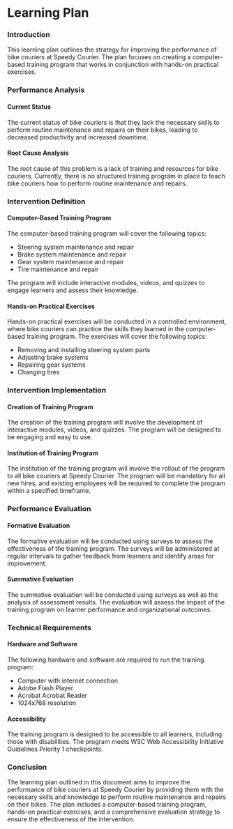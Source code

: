 Learning Plan
================

### Introduction

This learning plan outlines the strategy for improving the performance of bike couriers at Speedy Courier. The plan focuses on creating a computer-based training program that works in conjunction with hands-on practical exercises.

### Performance Analysis
#### Current Status

The current status of bike couriers is that they lack the necessary skills to perform routine maintenance and repairs on their bikes, leading to decreased productivity and increased downtime.

#### Root Cause Analysis

The root cause of this problem is a lack of training and resources for bike couriers. Currently, there is no structured training program in place to teach bike couriers how to perform routine maintenance and repairs.

### Intervention Definition
#### Computer-Based Training Program

The computer-based training program will cover the following topics:

* Steering system maintenance and repair
* Brake system maintenance and repair
* Gear system maintenance and repair
* Tire maintenance and repair

The program will include interactive modules, videos, and quizzes to engage learners and assess their knowledge.

#### Hands-on Practical Exercises

Hands-on practical exercises will be conducted in a controlled environment, where bike couriers can practice the skills they learned in the computer-based training program. The exercises will cover the following topics:

* Removing and installing steering system parts
* Adjusting brake systems
* Repairing gear systems
* Changing tires

### Intervention Implementation
#### Creation of Training Program

The creation of the training program will involve the development of interactive modules, videos, and quizzes. The program will be designed to be engaging and easy to use.

#### Institution of Training Program

The institution of the training program will involve the rollout of the program to all bike couriers at Speedy Courier. The program will be mandatory for all new hires, and existing employees will be required to complete the program within a specified timeframe.

### Performance Evaluation
#### Formative Evaluation

The formative evaluation will be conducted using surveys to assess the effectiveness of the training program. The surveys will be administered at regular intervals to gather feedback from learners and identify areas for improvement.

#### Summative Evaluation

The summative evaluation will be conducted using surveys as well as the analysis of assessment results. The evaluation will assess the impact of the training program on learner performance and organizational outcomes.

### Technical Requirements
#### Hardware and Software

The following hardware and software are required to run the training program:

* Computer with internet connection
* Adobe Flash Player
* Acrobat Acrobat Reader
* 1024x768 resolution

#### Accessibility

The training program is designed to be accessible to all learners, including those with disabilities. The program meets W3C Web Accessibility Initiative Guidelines Priority 1 checkpoints.

### Conclusion
The learning plan outlined in this document aims to improve the performance of bike couriers at Speedy Courier by providing them with the necessary skills and knowledge to perform routine maintenance and repairs on their bikes. The plan includes a computer-based training program, hands-on practical exercises, and a comprehensive evaluation strategy to ensure the effectiveness of the intervention.